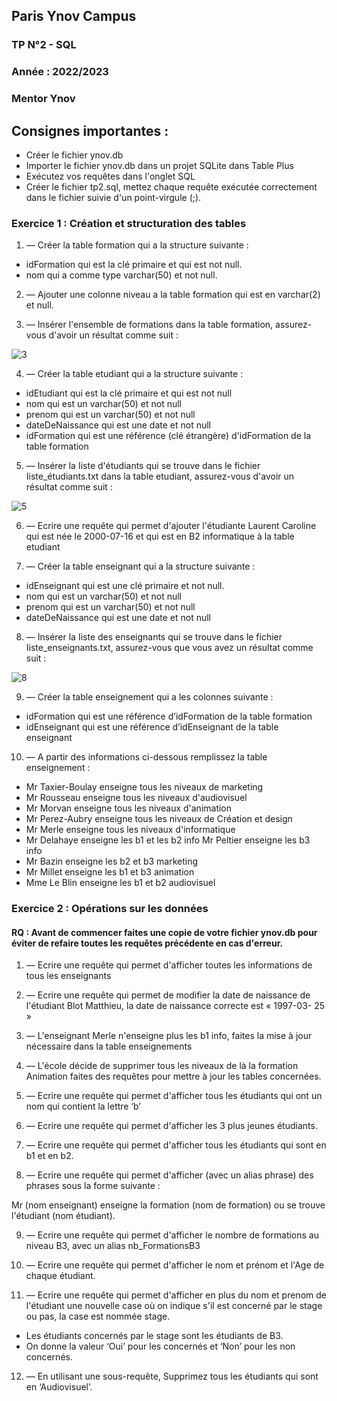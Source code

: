 ## Paris Ynov Campus

### TP N°2 - SQL
### Année : 2022/2023
### Mentor Ynov

## Consignes importantes :

- Créer le fichier ynov.db
- Importer le fichier ynov.db dans un projet SQLite dans Table Plus
- Exécutez vos requêtes dans l'onglet SQL
- Créer le fichier tp2.sql, mettez chaque requête exécutée correctement dans le fichier suivie d'un point-virgule (;).

### Exercice 1 :  Création et structuration des tables

1)  — Créer la table formation qui a la structure suivante :
-    idFormation qui est la clé primaire et qui est not null.
-    nom qui a comme type varchar(50) et not null.

2)  — Ajouter une colonne niveau a la table formation qui est en varchar(2) et null.

3)  — Insérer l'ensemble de formations dans la table formation, assurez- vous d'avoir un résultat 
comme suit :

![3](https://user-images.githubusercontent.com/56391911/134422649-0407d280-c1c9-47c5-a916-a6dbc9d06ec8.png)

4)  — Créer la table etudiant qui a la structure suivante :
- idEtudiant qui est la clé primaire et qui est not null
- nom qui est un varchar(50) et not null
- prenom qui est un varchar(50) et not null
- dateDeNaissance qui est une date et not null
- idFormation qui est une référence (clé étrangère) d'idFormation  de la table formation

5)  — Insérer la Iiste d'étudiants qui se trouve dans le fichier Iiste_étudiants.txt dans la table 
etudiant, assurez-vous d'avoir un résultat comme suit :

![5](https://user-images.githubusercontent.com/56391911/134422671-7bfc3c6f-f319-404a-b3e2-af59f89d2aa3.png)

6) — Ecrire une requête qui permet d'ajouter l'étudiante Laurent Caroline qui est née le 2000-07-16 
et qui est en B2 informatique à la table etudiant

7) — Créer la table enseignant qui a la structure suivante :
-    idEnseignant qui est une clé primaire et not null.
-    nom qui est un varchar(50) et not null
-    prenom qui est un varchar(50) et not null
-    dateDeNaissance qui est une date et not null

8) — Insérer la Iiste des enseignants qui se trouve dans le fichier Iiste_enseignants.txt, 
assurez-vous que vous avez un résultat comme suit :

![8](https://user-images.githubusercontent.com/56391911/134422687-8e3f13e1-714f-4e00-aee0-d9fb8231f6f6.png)

9) — Créer la table enseignement  qui a les colonnes suivante :
-    idFormation qui est une référence d’idFormation  de la table formation
-    idEnseignant qui est une référence d’idEnseignant de la table enseignant

10) — A partir des informations ci-dessous remplissez la table enseignement  :

-    Mr Taxier-Boulay enseigne tous les niveaux de marketing
-    Mr Rousseau enseigne tous les niveaux d'audiovisuel
-    Mr Morvan enseigne tous les niveaux d'animation
-    Mr Perez-Aubry enseigne tous les niveaux de Création et design
-    Mr Merle enseigne tous les niveaux d'informatique
-    Mr Delahaye enseigne les b1 et les b2 info Mr Peltier enseigne les b3 info
-    Mr Bazin enseigne les b2 et b3 marketing
-    Mr Millet enseigne les b1 et b3 animation
-    Mme Le Blin enseigne les b1 et b2 audiovisuel

### Exercice 2 : Opérations sur les données

#### RQ : Avant de commencer faites une copie de votre fichier ynov.db pour éviter de refaire toutes les requêtes précédente en cas d'erreur.

1)  — Ecrire une requête qui permet d'afficher toutes les informations de tous les enseignants

2)  — Ecrire une requête qui permet de modifier la date de naissance de l'étudiant Blot Matthieu, 
la date de naissance correcte est « 1997-03- 25 »

3)  — L'enseignant Merle n'enseigne plus les b1 info, faites la mise à jour nécessaire dans la 
table enseignements

4)  — L'école décide de supprimer tous les niveaux de là la formation Animation faites des requêtes 
pour mettre à jour les tables concernées.

5)  — Ecrire une requête qui permet d'afficher tous les étudiants qui ont un nom qui contient la lettre ‘b’

6) — Ecrire une requête qui permet d'afficher les 3 plus jeunes étudiants.

7)  — Ecrire une requête qui permet d'afficher tous les étudiants qui sont en b1 et en b2.

8) — Ecrire une requête qui permet d'afficher (avec un alias phrase) des phrases sous la forme suivante :

Mr (nom enseignant) enseigne la formation (nom de formation) ou se trouve l'étudiant (nom étudiant).


9) — Ecrire une requête qui permet d'afficher le nombre de formations au niveau B3, avec un alias nb_FormationsB3

10) — Ecrire une requête qui permet d'afficher le nom et prénom et l'Age de chaque étudiant.

11) — Ecrire une requête qui permet d'afficher en plus du nom et prenom de l'étudiant une nouvelle case où on indique s'il est concerné par le stage ou pas, la case est nommée stage.

-    Les étudiants concernés par le stage sont les étudiants de B3.
-    On donne la valeur ‘Oui’ pour les concernés et ‘Non’ pour les non concernés.

12) — En utilisant une sous-requête, Supprimez tous les étudiants qui sont en ‘Audiovisuel’.
